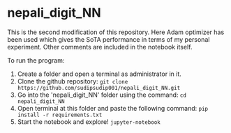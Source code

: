 # nepali_digit_NN
This is the second modification of this repository. Here Adam optimizer has been used which gives the SoTA performance in terms of my personal experiment. Other comments are included in the notebook itself.

To run the program:
1. Create a folder and open a terminal as administrator in it.
2. Clone the github repository:
`git clone https://github.com/sudipsudip001/nepali_digit_NN.git`
3. Go into the 'nepali_digit_NN' folder using the command:
`cd nepali_digit_NN`
4. Open terminal at this folder and paste the following command:
`pip install -r requirements.txt`
5. Start the notebook and explore!
`jupyter-notebook`
